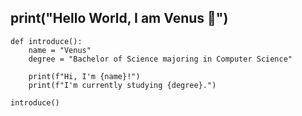 ## print("Hello World, I am Venus 👋") 

<!--
**KelloHitt/KelloHitt** is a ✨ _special_ ✨ repository because its `README.md` (this file) appears on your GitHub profile.

Here are some ideas to get you started:

- 🔭 I’m currently working on ...
- 🌱 I’m currently learning ...
- 👯 I’m looking to collaborate on ...
- 🤔 I’m looking for help with ...
- 💬 Ask me about ...
- 📫 How to reach me: ...
- 😄 Pronouns: ...
- ⚡ Fun fact: ...
-->

```
def introduce():
    name = "Venus"
    degree = "Bachelor of Science majoring in Computer Science"
    
    print(f"Hi, I'm {name}!")
    print(f"I'm currently studying {degree}.")

introduce()
```
